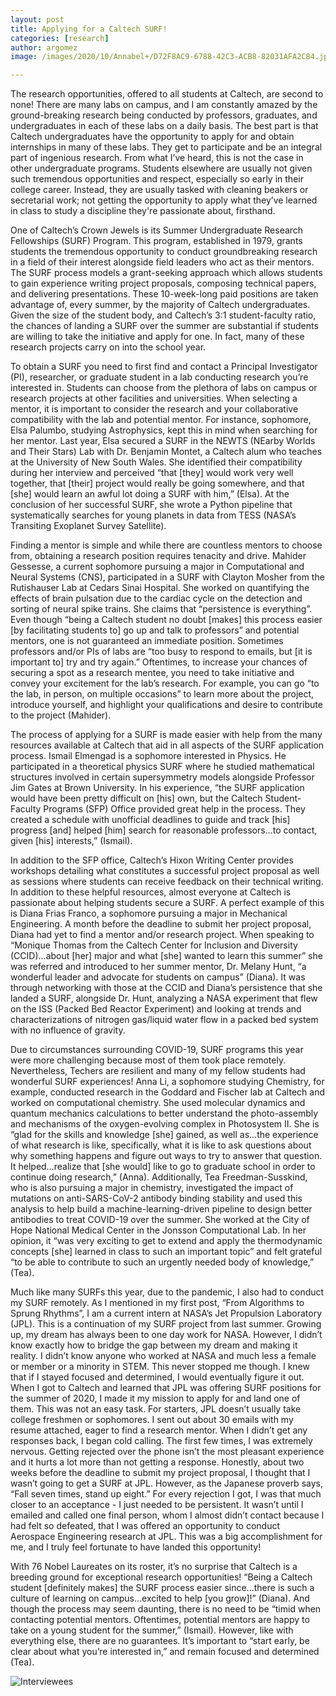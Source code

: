 ```yaml
---
layout: post
title: Applying for a Caltech SURF!
categories: [research]
author: argomez
image: /images/2020/10/Annabel+/D72F8AC9-6788-42C3-ACB8-82031AFA2C84.jpeg

---
```

The research opportunities, offered to all students at Caltech, are second to none! There are many labs on campus, and I am constantly amazed by the ground-breaking research being conducted by professors, graduates, and undergraduates in each of these labs on a daily basis. The best part is that Caltech undergraduates have the opportunity to apply for and obtain internships in many of these labs. They get to participate and be an integral part of ingenious research. From what I’ve heard, this is not the case in other undergraduate programs. Students elsewhere are usually not given such tremendous opportunities and respect, especially so early in their college career. Instead, they are usually tasked with cleaning beakers or secretarial work; not getting the opportunity to apply what they’ve learned in class to study a discipline they're passionate about, firsthand.

 
One of Caltech’s Crown Jewels is its Summer Undergraduate Research Fellowships (SURF) Program. This program, established in 1979, grants students the tremendous opportunity to conduct groundbreaking research in a field of their interest alongside field leaders who act as their mentors. The SURF process models a grant-seeking approach which allows students to gain experience writing project proposals, composing technical papers, and delivering presentations. These 10-week-long paid positions are taken advantage of, every summer, by the majority of Caltech undergraduates. Given the size of the student body, and Caltech’s 3:1 student-faculty ratio, the chances of landing a SURF over the summer are substantial if students are willing to take the initiative and apply for one. In fact, many of these research projects carry on into the school year.

 
To obtain a SURF you need to first find and contact a Principal Investigator (PI), researcher, or graduate student in a lab conducting research you’re interested in. Students can choose from the plethora of labs on campus or research projects at other facilities and universities. When selecting a mentor, it is important to consider the research and your collaborative compatibility with the lab and potential mentor. For instance, sophomore, Elsa Palumbo, studying Astrophysics, kept this in mind when searching for her mentor. Last year, Elsa secured a SURF in the NEWTS (NEarby Worlds and Their Stars) Lab with Dr. Benjamin Montet, a Caltech alum who teaches at the University of New South Wales. She identified their compatibility during her interview and perceived “that [they] would work very well together, that [their] project would really be going somewhere, and that [she] would learn an awful lot doing a SURF with him,” (Elsa). At the conclusion of her successful SURF, she wrote a Python pipeline that systematically searches for young planets in data from TESS (NASA’s Transiting Exoplanet Survey Satellite).

Finding a mentor is simple and while there are countless mentors to choose from, obtaining a research position requires tenacity and drive. Mahider Gessesse, a current sophomore pursuing a major in Computational and Neural Systems (CNS), participated in a SURF with Clayton Mosher from the Rutishauser Lab at Cedars Sinai Hospital. She worked on quantifying the effects of brain pulsation due to the cardiac cycle on the detection and sorting of neural spike trains. She claims that “persistence is everything”. Even though “being a Caltech student no doubt [makes] this process easier [by facilitating students to] go up and talk to professors” and potential mentors, one is not guaranteed an immediate position. Sometimes professors and/or PIs of labs are “too busy to respond to emails, but [it is important to] try and try again.” Oftentimes, to increase your chances of securing a spot as a research mentee, you need to take initiative and convey your excitement for the lab’s research. For example, you can go “to the lab, in person, on multiple occasions” to learn more about the project, introduce yourself, and highlight your qualifications and desire to contribute to the project (Mahider).

 
The process of applying for a SURF is made easier with help from the many resources available at Caltech that aid in all aspects of the SURF application process. Ismail Elmengad is a sophomore interested in Physics. He participated in a theoretical physics SURF where he studied mathematical structures involved in certain supersymmetry models alongside Professor Jim Gates at Brown University. In his experience, “the SURF application would have been pretty difficult on [his] own, but the Caltech
Student-Faculty Programs (SFP) Office provided great help in the process. They created a schedule with unofficial deadlines to guide and track [his] progress [and] helped [him] search for reasonable professors...to contact, given [his] interests,” (Ismail).

 
In addition to the SFP office, Caltech’s Hixon Writing Center provides workshops detailing what constitutes a successful project proposal as well as sessions where students can receive feedback on their technical writing. In addition to these helpful resources, almost everyone at Caltech is passionate about helping students secure a SURF. A perfect example of this is Diana Frias Franco, a sophomore pursuing a major in Mechanical Engineering. A month before the deadline to submit her project proposal, Diana had yet to find a mentor and/or research project. When speaking to “Monique Thomas from the Caltech Center for Inclusion and Diversity (CCID)...about [her] major and what [she] wanted to learn this summer” she was referred and introduced to her summer mentor, Dr. Melany Hunt, “a wonderful leader and advocate for students on campus” (Diana). It was through networking with those at the CCID and Diana’s persistence that she landed a SURF, alongside Dr. Hunt, analyzing a NASA experiment that flew on the ISS (Packed Bed Reactor Experiment) and looking at trends and characterizations of nitrogen gas/liquid water flow in a packed bed system with no influence of gravity.

 
 
Due to circumstances surrounding COVID-19, SURF programs this year were more challenging because most of them took place remotely. Nevertheless, Techers are resilient and many of my fellow students had wonderful SURF experiences! Anna Li, a sophomore studying Chemistry, for example, conducted research in the Goddard and Fischer lab at Caltech and worked on computational chemistry. She used molecular dynamics and quantum mechanics calculations to better understand the photo-assembly and mechanisms of the oxygen-evolving complex in Photosystem II. She is “glad for the skills and knowledge [she] gained, as well as...the experience of what research is like, specifically, what it is like to ask questions about why something happens and figure out ways to try to answer that question. It helped...realize that [she would] like to go to graduate school in order to continue doing research,” (Anna). Additionally, Tea Freedman-Susskind, who is also pursuing a major in chemistry, investigated the impact of mutations on anti-SARS-CoV-2 antibody binding stability and used this analysis to help build a machine-learning-driven pipeline to design better antibodies to treat COVID-19 over the summer. She worked at the City of Hope National Medical Center in the Jonsson Computational Lab. In her opinion, it “was very exciting to get to extend and apply the thermodynamic concepts [she] learned in class to such an important topic” and felt grateful “to be able to contribute to such an urgently needed body of knowledge,” (Tea).

 
Much like many SURFs this year, due to the pandemic, I also had to conduct my SURF remotely. As I mentioned in my first post, “From Algorithms to Sprung Rhythms”, I am a current intern at NASA’s Jet Propulsion Laboratory (JPL). This is a continuation of my SURF project from last summer. Growing up, my dream has always been to one day work for NASA. However, I didn’t know exactly how to bridge the gap between my dream and making it reality. I didn’t know anyone who worked at NASA and much less a female or member or a minority in STEM. This never stopped me though. I knew that if I stayed focused and determined, I would eventually figure it out. When I got to Caltech and learned that JPL was offering SURF positions for the summer of 2020, I made it my mission to apply for and land one of them. This was not an easy task. For starters, JPL doesn’t usually take college freshmen or sophomores. I sent out about 30 emails with my resume attached, eager to find a research mentor. When I didn’t get any responses back, I began cold calling. The first few times, I was extremely nervous. Getting rejected over the phone isn’t the most pleasant experience and it hurts a lot more than not getting a response. Honestly, about two weeks before the deadline to submit my project proposal, I thought that I wasn’t going to get a SURF at JPL. However, as the Japanese proverb says, “Fall seven times, stand up eight.” For every rejection I got, I was that much closer to an acceptance - I just needed to be persistent. It wasn’t until I emailed and called one final person, whom I almost didn’t contact because I had felt so defeated, that I was offered an opportunity to conduct Aerospace Engineering research at JPL. This was a big accomplishment for me, and I truly feel fortunate to have landed this opportunity!
 
With 76 Nobel Laureates on its roster, it’s no surprise that Caltech is a breeding ground for exceptional research opportunities! “Being a Caltech student [definitely makes] the SURF process easier since...there is such a culture of learning on campus...excited to help [you grow]!” (Diana). And though the process may seem daunting, there is no need to be “timid when contacting potential mentors. Oftentimes, potential mentors are happy to take on a young student for the summer,” (Ismail). However, like with everything else, there are no guarantees. It’s important to “start early, be clear about what you’re interested in,” and remain focused and determined (Tea).

![Interviewees](/images/2020/10/Annabel+/A4E990EA-F303-490E-A8C6-C9E622DB9EE1.jpeg)